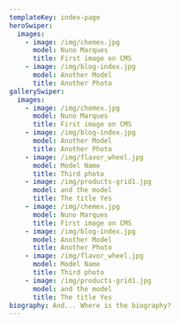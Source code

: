 ```yaml
---
templateKey: index-page
heroSwiper:
  images:
    - image: /img/chemex.jpg
      model: Nuno Marques
      title: First image on CMS
    - image: /img/blog-index.jpg
      model: Another Model
      title: Another Photo
gallerySwiper:
  images:
    - image: /img/chemex.jpg
      model: Nuno Marques
      title: First image on CMS
    - image: /img/blog-index.jpg
      model: Another Model
      title: Another Photo
    - image: /img/flavor_wheel.jpg
      model: Model Name
      title: Third photo
    - image: /img/products-grid1.jpg
      model: and the model
      title: The title Yes
    - image: /img/chemex.jpg
      model: Nuno Marques
      title: First image on CMS
    - image: /img/blog-index.jpg
      model: Another Model
      title: Another Photo
    - image: /img/flavor_wheel.jpg
      model: Model Name
      title: Third photo
    - image: /img/products-grid1.jpg
      model: and the model
      title: The title Yes
biography: And... Where is the biography?
---
```


